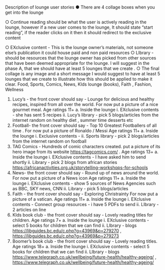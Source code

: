 Description of lounge user stories
● There are 4 collage boxes when you get into the lounge

○ Continue reading should be what the user is actively reading in the lounge,
however if a new user comes to the lounge, It should state “start reading”, if the
reader clicks on it then it should redirect to the exclusive content

○ EXclusive content - This is the lounge owner’s materials, not someone else’s
publication it could house paid and non paid resources
○ LIbrary - should be resources that the lounge owner has picked from other
sources that have been deemed appropriate for the lounge. I will suggest in the
phase A, that we should have at least 5 lounges that we create .
○ The final collage is any image and a short message
I would suggest to have at least 5 lounges that we create to illustrate how this should be applied
to make it clear. Food, Sports, Comics, News, KIds lounge (books), Faith , Fashion, Wellness
1. Lucy’s - the front cover should say - Lounge for delicious and healthy recipes, inspired
from all over the world. For now put a picture of a nice gourmet meal. Age ratings 11+
a. Inside the lounge
i. EXclusive contents - she has sent 5 recipes
ii. Lucy’s library - pick 5 blogs/articles from the internet random on healthy
diet , summer time desserts etc
2. Football- the front cover should say - Top 10 Greatest Footballers of all time . For now
put a picture of Ronaldo / Messi Age ratings 11+
a. Inside the lounge
i. Exclusive contents -
ii. Sports library - pick 2 blogs/articles from the internet random on football
3. TAG Comics - Hundreds of comic characters created. put a picture of its hero image
from its website https://tagcomics.com/ . Age ratings 13+
a. Inside the lounge
i. EXclusive contents - I have asked him to send shortly
ii. Library - pick 2 blogs from african stories
https://africanactivities.org.uk/storytelling-workshops-for-schools
4. News- the front cover should say - Round up of news around the world. For now put a
picture of a News icon Age ratings 11+
a. Inside the lounge
i. EXclusive contents - show 5 sources of News Agencies such as BBC,
SKY news, CNN
ii. Library - pick 5 blogs/articles
5. Faith - the front cover should say - Exploring Christrainty For now put a picture of a
vatican. Age ratings 11+
a. Inside the lounge
i. EXclusive contents - Connect group resources - i have 5 PDFs to send
ii. LIbrary - 2 articles on line
6. KIds book club - the front cover should say - Lovely reading titles for children. Age
ratings 7+
a. Inside the lounge
i. EXclusive contents - select 5 books for children that we can find
ii. LIbrary - blogs https://libguides.bc.edu/c.php?g=43969&p=279270 ,
https://libguides.bc.edu/c.php?g=43969&p=279273
7. Boomer’s book club - the front cover should say - Lovely reading titles. Age ratings 18+
a. Inside the lounge
i. EXclusive contents - select 5 books for children that we can find
ii. LIbrary - blogs
https://www.telegraph.co.uk/wellbeing/future-health/healthy-ageing/ ,
https://www.telegraph.co.uk/wellbeing/future-health/healthy-ageing/

